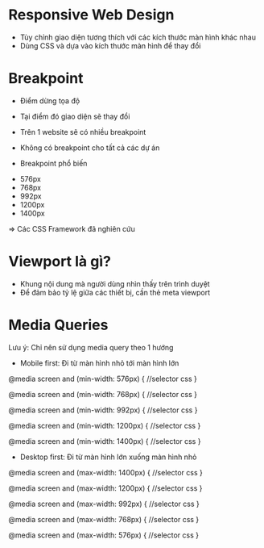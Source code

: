 # Responsive Web Design

- Tùy chỉnh giao diện tương thích với các kích thước màn hình khác nhau
- Dùng CSS và dựa vào kích thước màn hình để thay đổi

# Breakpoint

- Điểm dừng tọa độ
- Tại điểm đó giao diện sẽ thay đổi
- Trên 1 website sẽ có nhiều breakpoint
- Không có breakpoint cho tất cả các dự án

- Breakpoint phổ biến

* 576px
* 768px
* 992px
* 1200px
* 1400px

=> Các CSS Framework đã nghiên cứu

# Viewport là gì?

- Khung nội dung mà người dùng nhìn thấy trên trình duyệt
- Để đảm bảo tỷ lệ giữa các thiết bị, cần thẻ meta viewport

# Media Queries

Lưu ý: Chỉ nên sử dụng media query theo 1 hướng

- Mobile first: Đi từ màn hình nhỏ tới màn hình lớn

@media screen and (min-width: 576px) {
//selector css
}

@media screen and (min-width: 768px) {
//selector css
}

@media screen and (min-width: 992px) {
//selector css
}

@media screen and (min-width: 1200px) {
//selector css
}

@media screen and (min-width: 1400px) {
//selector css
}

- Desktop first: Đi từ màn hình lớn xuống màn hình nhỏ

@media screen and (max-width: 1400px) {
//selector css
}

@media screen and (max-width: 1200px) {
//selector css
}

@media screen and (max-width: 992px) {
//selector css
}

@media screen and (max-width: 768px) {
//selector css
}

@media screen and (max-width: 576px) {
//selector css
}
